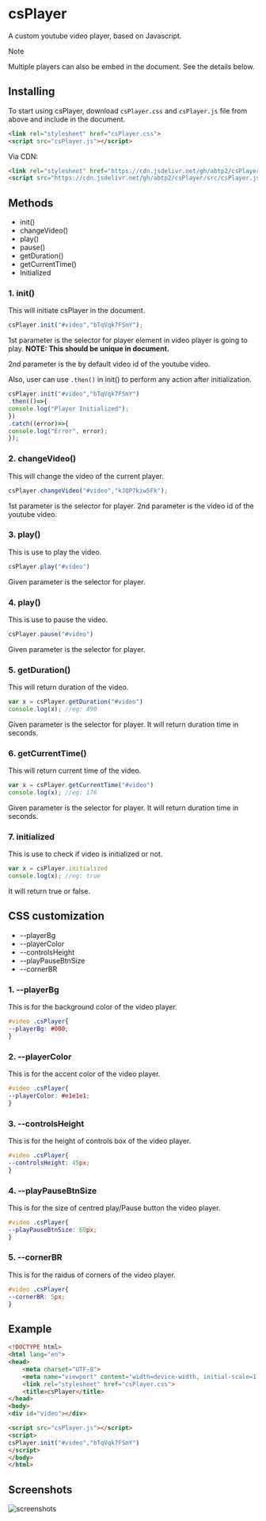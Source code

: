 # csPlayer
A custom youtube video player, based on Javascript.

> [!NOTE]
> Multiple players can also be embed in the document. See the details below.


## Installing
To start using csPlayer, download `csPlayer.css` and `csPlayer.js` file from above and include in the document.
```html
<link rel="stylesheet" href="csPlayer.css">
<script src="csPlayer.js"></script>
```
Via CDN:
```html
<link rel="stylesheet" href="https://cdn.jsdelivr.net/gh/abtp2/csPlayer/src/csPlayer.css">
<script src="https://cdn.jsdelivr.net/gh/abtp2/csPlayer/src/csPlayer.js"></script>
```

## Methods
- init()
- changeVideo()
- play()
- pause()
- getDuration()
- getCurrentTime()
- Initialized

### 1. init()
This will initiate csPlayer in the document.
```js
csPlayer.init("#video","bTqVqk7FSmY");
```
1st parameter is the selector for player element in video player is going to play. **NOTE: This should be unique in document.**

2nd parameter is the by default video id of the youtube video.


Also, user can use  `.then()` in init() to perform any action after initialization.
```js
csPlayer.init("#video","bTqVqk7FSmY")
.then(()=>{
console.log("Player Initialized");
})
.catch((error)=>{
console.log("Error", error);
});
```

### 2. changeVideo()
This will change the video of the current player.
```js
csPlayer.changeVideo("#video","kJQP7kiw5Fk");
```
1st parameter is the selector for player.
2nd parameter is the video id of the youtube video.

### 3. play()
This is use to play the video.
```js
csPlayer.play("#video")
```
Given parameter is the selector for player.

### 4. play()
This is use to pause the video.
```js
csPlayer.pause("#video")
```
Given parameter is the selector for player.

### 5. getDuration()
This will return duration of the video.
```js
var x = csPlayer.getDuration("#video")
console.log(x); //eg: 490
```
Given parameter is the selector for player.
It will return duration time in seconds.

### 6. getCurrentTime()
This will return current time of the video.
```js
var x = csPlayer.getCurrentTime("#video")
console.log(x); //eg: 176
```
Given parameter is the selector for player.
It will return duration time in seconds.

### 7. initialized
This is use to check if video is initialized or not.
```js
var x = csPlayer.initialized
console.log(x); //eg: true
```
It will return true or false.

## CSS customization
- --playerBg
- --playerColor
- --controlsHeight
- --playPauseBtnSize
- --cornerBR

### 1. --playerBg
This is for the background color of the video player.
```css
#video .csPlayer{
--playerBg: #000;
}
```
### 2. --playerColor
This is for the accent color of the video player.
```css
#video .csPlayer{
--playerColor: #e1e1e1;
}
```
### 3. --controlsHeight
This is for the height of controls box of the video player.
```css
#video .csPlayer{
--controlsHeight: 45px;
}
```
### 4. --playPauseBtnSize
This is for the size of centred play/Pause button the video player.
```css
#video .csPlayer{
--playPauseBtnSize: 60px;
}
```
### 5. --cornerBR
This is for the raidus of corners of the video player.
```css
#video .csPlayer{
--cornerBR: 5px;
}
```


## Example
```html
<!DOCTYPE html>
<html lang="en">
<head>
    <meta charset="UTF-8">
    <meta name="viewport" content="width=device-width, initial-scale=1.0"/>
    <link rel="stylesheet" href="csPlayer.css">
    <title>csPlayer</title>
</head>
<body>
<div id="video"></div>

<script src="csPlayer.js"></script>
<script>
csPlayer.init("#video","bTqVqk7FSmY")
</script>
</body>
</html>
```


## Screenshots
![screenshots](https://i.ibb.co/Tqtxqp0/20240926-123313.jpg)
